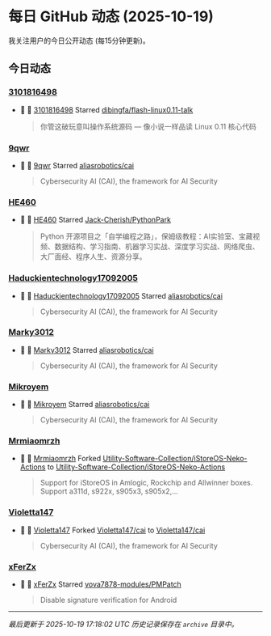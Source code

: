 # 每日 GitHub 动态 (2025-10-19)

我关注用户的今日公开动态 (每15分钟更新)。

## 今日动态

### [3101816498](https://github.com/3101816498)
- 🌟 👤 [3101816498](https://github.com/3101816498) Starred [dibingfa/flash-linux0.11-talk](https://github.com/dibingfa/flash-linux0.11-talk)
  > 你管这破玩意叫操作系统源码 — 像小说一样品读 Linux 0.11 核心代码

### [9qwr](https://github.com/9qwr)
- 🌟 👤 [9qwr](https://github.com/9qwr) Starred [aliasrobotics/cai](https://github.com/aliasrobotics/cai)
  > Cybersecurity AI (CAI), the framework for AI Security

### [HE460](https://github.com/HE460)
- 🌟 👤 [HE460](https://github.com/HE460) Starred [Jack-Cherish/PythonPark](https://github.com/Jack-Cherish/PythonPark)
  > Python 开源项目之「自学编程之路」，保姆级教程：AI实验室、宝藏视频、数据结构、学习指南、机器学习实战、深度学习实战、网络爬虫、大厂面经、程序人生、资源分享。

### [Haduckientechnology17092005](https://github.com/Haduckientechnology17092005)
- 🌟 👤 [Haduckientechnology17092005](https://github.com/Haduckientechnology17092005) Starred [aliasrobotics/cai](https://github.com/aliasrobotics/cai)
  > Cybersecurity AI (CAI), the framework for AI Security

### [Marky3012](https://github.com/Marky3012)
- 🌟 👤 [Marky3012](https://github.com/Marky3012) Starred [aliasrobotics/cai](https://github.com/aliasrobotics/cai)
  > Cybersecurity AI (CAI), the framework for AI Security

### [Mikroyem](https://github.com/Mikroyem)
- 🌟 👤 [Mikroyem](https://github.com/Mikroyem) Starred [aliasrobotics/cai](https://github.com/aliasrobotics/cai)
  > Cybersecurity AI (CAI), the framework for AI Security

### [Mrmiaomrzh](https://github.com/Mrmiaomrzh)
- 🍴 👤 [Mrmiaomrzh](https://github.com/Mrmiaomrzh) Forked [Utility-Software-Collection/iStoreOS-Neko-Actions](https://github.com/Utility-Software-Collection/iStoreOS-Neko-Actions) to [Utility-Software-Collection/iStoreOS-Neko-Actions](https://github.com/Utility-Software-Collection/iStoreOS-Neko-Actions)
  > Support for iStoreOS in Amlogic, Rockchip and Allwinner boxes. Support a311d, s922x, s905x3, s905x2,...

### [Violetta147](https://github.com/Violetta147)
- 🍴 👤 [Violetta147](https://github.com/Violetta147) Forked [Violetta147/cai](https://github.com/Violetta147/cai) to [Violetta147/cai](https://github.com/Violetta147/cai)
  > Cybersecurity AI (CAI), the framework for AI Security

### [xFerZx](https://github.com/xFerZx)
- 🌟 👤 [xFerZx](https://github.com/xFerZx) Starred [vova7878-modules/PMPatch](https://github.com/vova7878-modules/PMPatch)
  > Disable signature verification for Android


---
*最后更新于 2025-10-19 17:18:02 UTC*
*历史记录保存在 `archive` 目录中。*
